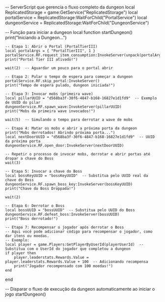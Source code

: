 -- ServerScript que gerencia o fluxo completo da dungeon
local ReplicatedStorage = game:GetService("ReplicatedStorage")
local portalService = ReplicatedStorage:WaitForChild("PortalService")
local dungeonService = ReplicatedStorage:WaitForChild("DungeonService")

-- Função para iniciar a dungeon
local function startDungeon()
    print("Iniciando a Dungeon...")

    -- Etapa 1: Abrir o Portal (PortalTierIII)
    local portalArgs = { "PortalTierIII", 1 }
    portalService.RF.request_item_consumption:InvokeServer(unpack(portalArgs))
    print("Portal Tier III ativado!")

    wait(2)  -- Aguardar um pouco para o portal abrir

    -- Etapa 2: Pular o tempo de espera para começar a dungeon
    portalService.RF.skip_portal:InvokeServer()
    print("Tempo de espera pulado, dungeon iniciada!")

    -- Etapa 3: Invocar mobs (primeira wave)
    local pillarUUID = "d568ba3f-30f6-4847-b168-16827e1d1fd9"  -- Exemplo de UUID do pilar
    dungeonService.RF.spawn_wave:InvokeServer(pillarUUID)
    print("Mobs da primeira wave invocados!")

    wait(5)  -- Simulando o tempo para derrotar a wave de mobs

    -- Etapa 4: Matar os mobs e abrir a próxima porta da dungeon
    print("Mobs derrotados! Abrindo próxima porta...")
    local nextDoorUUID = "d568ba3f-30f6-4847-b168-16827e1d1fd9"  -- UUID da próxima porta
    dungeonService.RF.open_door:InvokeServer(nextDoorUUID)

    -- Repetir o processo de invocar mobs, derrotar e abrir portas até dropar a chave do Boss
    wait(3)

    -- Etapa 5: Invocar a chave do Boss
    local bossKeyUUID = "bossKeyUUID"  -- Substitua pelo UUID real da chave do Boss
    dungeonService.RF.spawn_boss_key:InvokeServer(bossKeyUUID)
    print("Chave do Boss Droppada!")

    wait(2)

    -- Etapa 6: Derrotar o Boss
    local bossUUID = "bossUUID"  -- Substitua pelo UUID do Boss
    dungeonService.RF.defeat_boss:InvokeServer(bossUUID)
    print("Boss derrotado!")

    -- Etapa 7: Recompensar o jogador após derrotar o Boss
    -- Aqui você pode adicionar código para recompensar o jogador, como dar itens ou moedas.
    -- Exemplo:
    local player = game.Players:GetPlayerByUserId(playerUserId)  -- Substitua com o UserId do jogador que completou a dungeon
    if player then
        player.leaderstats.Rewards.Value = player.leaderstats.Rewards.Value + 100  -- Adicionando recompensa
        print("Jogador recompensado com 100 moedas!")
    end
end

-- Disparar o fluxo de execução da dungeon automaticamente ao iniciar o jogo
startDungeon()

